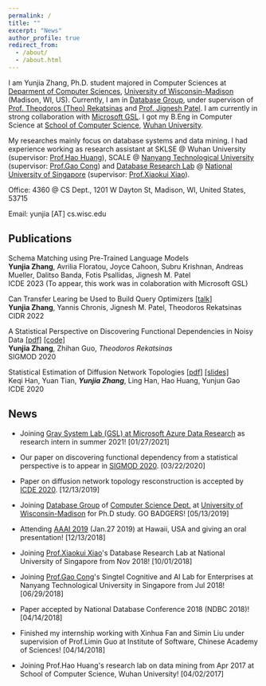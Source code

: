 ```yaml
---
permalink: /
title: ""
excerpt: "News"
author_profile: true
redirect_from: 
  - /about/
  - /about.html
---
```


I am Yunjia Zhang, Ph.D. student majored in Computer Sciences at [Deparment of Computer Sciences](https://www.cs.wisc.edu/), [University of Wisconsin-Madison](www.wisc.edu) (Madison, WI, US). Currently, I am in [Database Group](https://database.cs.wisc.edu), under supervison of [Prof. Theodoros (Theo) Rekatsinas](http://pages.cs.wisc.edu/~thodrek/) and [Prof. Jignesh Patel](http://pages.cs.wisc.edu/~jignesh/). I am currently in strong collaboration with [Microsoft GSL](https://www.microsoft.com/en-us/research/group/gray-systems-lab/). I got my B.Eng in Computer Science at [School of Computer Science](https://www.cs.wisc.edu/), [Wuhan University](https://www.whu.edu.cn). 

My researches mainly focus on database systems and data mining. I had experience working as research assistant at SKLSE @ Wuhan University (supervisor: [Prof.Hao Huang](https://faculty.whu.edu.cn/show.jsp?lang=en&n=Hao%20Huang)), SCALE @ [Nanyang Technological University](http://www.ntu.edu.sg) (supervisor: [Prof.Gao Cong](http://www.ntu.edu.sg/home/gaocong/)) and [Database Research Lab](https://www.comp.nus.edu.sg/~dbsystem/team.html) @ [National University of Singapore](www.nus.edu.sg) (supervisor: [Prof.Xiaokui Xiao](https://www.comp.nus.edu.sg/~xiaoxk/)).

Office: 4360 @ CS Dept., 1201 W Dayton St, Madison, WI, United States, 53715

Email: yunjia [AT] cs.wisc.edu

## Publications

Schema Matching using Pre-Trained Language Models <br>
**Yunjia Zhang**, Avrilia Floratou, Joyce Cahoon, Subru Krishnan, Andreas Mueller, Dalitso Banda, Fotis Psallidas, Jignesh M. Patel <br>
ICDE 2023 (To appear, this work was in colaboration with Microsoft GSL)

Can Transfer Learing be Used to Build Query Optimizers [[talk]](https://www.youtube.com/watch?v=ZeY_RhDISLo&ab_channel=CIDRDB)<br>
**Yunjia Zhang**, Yannis Chronis, Jignesh M. Patel, Theodoros Rekatsinas<br>
CIDR 2022

A Statistical Perspective on Discovering Functional Dependencies in Noisy Data [[pdf]](http://pages.cs.wisc.edu/~yunjia/publication/SIGMOD20/SIGMOD-2020-FDX.pdf) [[code]](https://github.com/rekords-uw/Profiler-Public.git)<br>
**Yunjia Zhang**, Zhihan Guo, *Theodoros Rekatsinas*<br>
SIGMOD 2020

Statistical Estimation of Diffusion Network Topologies [[pdf]](http://pages.cs.wisc.edu/~yunjia/publication/ICDE20/ICDE-2020-Paper456.pdf) [[slides]](http://pages.cs.wisc.edu/~yunjia/publication/ICDE20/456_ICDE_Han.pdf)<br>
Keqi Han, Yuan Tian, ***Yunjia Zhang***, Ling Han, Hao Huang, Yunjun Gao<br>
ICDE 2020


## News

* Joining [Gray System Lab (GSL) at Microsoft Azure Data Research](https://azuredata.microsoft.com/) as research intern in summer 2021! \[01/27/2021\]

* Our paper on discovering functional dependency from a statistical perspective is to appear in [SIGMOD 2020](https://sigmod2020.org/). \[03/22/2020\]

* Paper on diffusion network topology resconstruction is accepted by [ICDE 2020](https://www.utdallas.edu/icde/). \[12/13/2019\] 

* Joining [Database Group](https://database.cs.wisc.edu/people.html) of [Computer Science Dept.](https://www.cs.wisc.edu) at [University of Wisconsin-Madison](https://www.wisc.edu) for Ph.D study. GO BADGERS! \[05/13/2019\]

* Attending [AAAI 2019](https://aaai.org/Conferences/AAAI-19/) (Jan.27 2019) at Hawaii, USA and giving an oral presentation! \[12/13/2018\]

* Joining [Prof.Xiaokui Xiao](https://www.comp.nus.edu.sg/~xiaoxk/)'s  Database Research Lab at National University of Singapore from Nov 2018! \[10/01/2018\]

* Joining [Prof.Gao Cong](http://www.ntu.edu.sg/home/gaocong/)'s Singtel Cognitive and AI Lab for Enterprises at Nanyang Technological University in Singapore from Jul 2018! \[06/29/2018\]

* Paper accepted by National Database Conference 2018 (NDBC 2018)! \[04/14/2018\]

* Finished my internship working with Xinhua Fan and Simin Liu under supervision of Prof.Limin Guo at Institute of Software, Chinese Academy of Sciences! \[04/14/2018\]

* Joining Prof.Hao Huang's research lab on data mining from Apr 2017 at School of Computer Science, Wuhan University! \[04/02/2017\]



